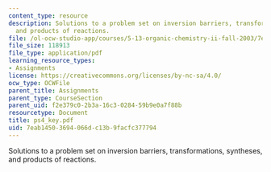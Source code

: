 ```yaml
---
content_type: resource
description: Solutions to a problem set on inversion barriers, transformations, syntheses,
  and products of reactions.
file: /ol-ocw-studio-app/courses/5-13-organic-chemistry-ii-fall-2003/7eab14503694066dc13b9facfc377794_ps4_key.pdf
file_size: 118913
file_type: application/pdf
learning_resource_types:
- Assignments
license: https://creativecommons.org/licenses/by-nc-sa/4.0/
ocw_type: OCWFile
parent_title: Assignments
parent_type: CourseSection
parent_uid: f2e379c0-2b3a-16c3-0284-59b9e0a7f88b
resourcetype: Document
title: ps4_key.pdf
uid: 7eab1450-3694-066d-c13b-9facfc377794
---
```

Solutions to a problem set on inversion barriers, transformations, syntheses, and products of reactions.